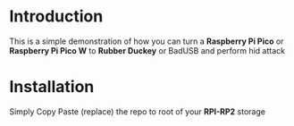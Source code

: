 # Introduction

This is a simple demonstration of how you can turn a **Raspberry Pi Pico** or **Raspberry Pi Pico W** to **Rubber Duckey** or BadUSB and perform hid attack

# Installation

Simply Copy Paste (replace) the repo to root of your **RPI-RP2** storage